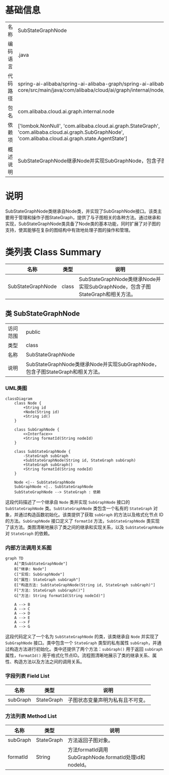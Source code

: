 # 基础信息

|      |      |
|------|------|
| 名称 | SubStateGraphNode |
| 编码语言 | .java |
| 代码路径 | spring-ai-alibaba/spring-ai-alibaba-graph/spring-ai-alibaba-graph-core/src/main/java/com/alibaba/cloud/ai/graph/internal/node/SubStateGraphNode.java |
| 包名 | com.alibaba.cloud.ai.graph.internal.node |
| 依赖项 | ['lombok.NonNull', 'com.alibaba.cloud.ai.graph.StateGraph', 'com.alibaba.cloud.ai.graph.SubGraphNode', 'com.alibaba.cloud.ai.graph.state.AgentState'] |
| 概述说明 | SubStateGraphNode继承Node并实现SubGraphNode，包含子图StateGraph和方法。 |

# 说明

SubStateGraphNode类继承自Node类，并实现了SubGraphNode接口。该类主要用于管理和操作子图StateGraph，提供了与子图相关的各种方法。通过继承和实现，SubStateGraphNode类具备了Node类的基本功能，同时扩展了对子图的支持，使其能够在复杂的图结构中有效地处理子图的操作和管理。

# 类列表 Class Summary

| 名称   | 类型  | 说明 |
|-------|------|-------------|
| SubStateGraphNode | class | SubStateGraphNode类继承Node并实现SubGraphNode，包含子图StateGraph和相关方法。 |



## 类 SubStateGraphNode

|      |      |
|------|------|
| 访问范围 | public |
| 类型 | class |
| 名称 | SubStateGraphNode |
| 说明 | SubStateGraphNode类继承Node并实现SubGraphNode，包含子图StateGraph和相关方法。 |


### UML类图

```mermaid
classDiagram
    class Node {
        +String id
        +Node(String id)
        +String id()
    }

    class SubGraphNode {
        <<Interface>>
        +String formatId(String nodeId)
    }

    class SubStateGraphNode {
        -StateGraph subGraph
        +SubStateGraphNode(String id, StateGraph subGraph)
        +StateGraph subGraph()
        +String formatId(String nodeId)
    }

    Node <|-- SubStateGraphNode
    SubGraphNode <|.. SubStateGraphNode
    SubStateGraphNode --> StateGraph : 依赖
```

这段代码描述了一个继承自 `Node` 类并实现 `SubGraphNode` 接口的 `SubStateGraphNode` 类。`SubStateGraphNode` 类包含一个私有的 `StateGraph` 对象，并通过构造函数初始化。该类提供了获取 `subGraph` 的方法以及格式化节点 ID 的方法。`SubGraphNode` 接口定义了 `formatId` 方法，`SubStateGraphNode` 类实现了该方法。类图清晰地展示了类之间的继承和实现关系，以及 `SubStateGraphNode` 对 `StateGraph` 的依赖。


### 内部方法调用关系图

```mermaid
graph TD
    A["类SubStateGraphNode"]
    B["继承: Node"]
    C["实现: SubGraphNode"]
    D["属性: StateGraph subGraph"]
    E["构造方法: SubStateGraphNode(String id, StateGraph subGraph)"]
    F["方法: StateGraph subGraph()"]
    G["方法: String formatId(String nodeId)"]

    A --> B
    A --> C
    A --> D
    A --> E
    A --> F
    A --> G
```

这段代码定义了一个名为 `SubStateGraphNode` 的类，该类继承自 `Node` 并实现了 `SubGraphNode` 接口。类中包含一个 `StateGraph` 类型的私有属性 `subGraph`，并通过构造方法进行初始化。类中还提供了两个方法：`subGraph()` 用于返回 `subGraph` 属性，`formatId()` 用于格式化节点ID。流程图清晰地展示了类的继承关系、属性、构造方法以及方法之间的调用关系。

### 字段列表 Field List

| 名称  | 类型  | 说明 |
|-------|-------|------|
| subGraph | StateGraph | 子图状态变量声明为私有且不可变。 |

### 方法列表 Method List

| 名称  | 类型  | 说明 |
|-------|-------|------|
| subGraph | StateGraph | 方法返回子图对象。 |
| formatId | String | 方法formatId调用SubGraphNode.formatId处理id和nodeId。 |





